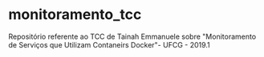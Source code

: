 # monitoramento_tcc
Repositório referente ao TCC de Tainah Emmanuele sobre "Monitoramento de Serviços que Utilizam Contaneirs Docker"- UFCG - 2019.1
